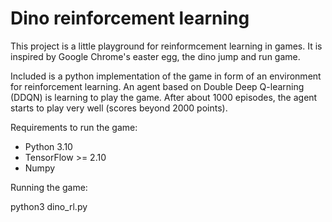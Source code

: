 # Dino reinforcement learning

This project is a little playground for reinformcement learning in games. It is inspired by Google Chrome's easter egg, the dino jump and run game.

Included is a python implementation of the game in form of an environment for reinforcement learning. An agent based on Double Deep Q-learning (DDQN) is learning to play the game. After about 1000 episodes, the agent starts to play very well (scores beyond 2000 points).

Requirements to run the game:

- Python 3.10
- TensorFlow >= 2.10
- Numpy

Running the game:

  python3 dino_rl.py
